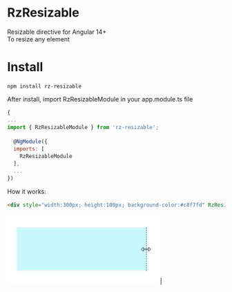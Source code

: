 # RzResizable

Resizable directive for Angular 14+  
To resize any element

# Install

```
npm install rz-resizable 
```
After install, import RzResizableModule in your app.module.ts file

```javascript
{
...
import { RzResizableModule } from 'rz-resizable';
  
  @NgModule({
  imports: [
    RzResizableModule
  ],
  ...
})

```
How it works:

```html
<div style="width:300px; height:100px; background-color:#c8f7fd" RzResizable></div>
```    

![alt text](https://github.com/RezaMakvandi/RzResizable/blob/master/projects/rz-resizable/demo.png?raw=true)                                     |